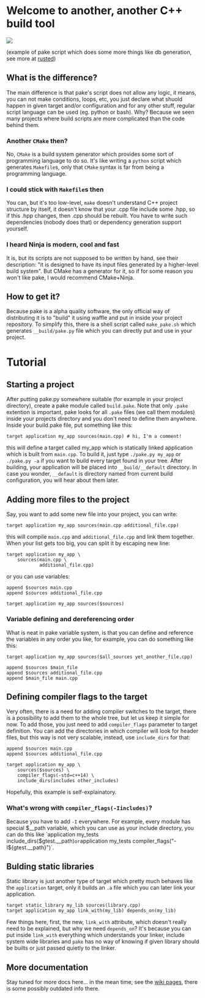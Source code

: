 # Welcome to another, another C++ build tool

<img src="https://raw.githubusercontent.com/podusowski/pake/master/screenshot.png" />

(example of pake script which does some more things like db generation, see more at [rusted](https://github.com/podusowski/rusted))

## What is the difference?
The main difference is that pake's script does not allow any logic, it means, you can not make conditions, loops, etc, you just declare what shuold happen in given target and/or configuration and for any other stuff, regular script language can be used (eg. python or bash). Why? Because we seen many projects where build scripts are more complicated than the code behind them.

### Another `CMake` then?
No, `CMake` is a build system generator which provides some sort of programming language to do so. It's like writing a `python` script which generates `Makefile`s, only that `CMake` syntax is far from being a programming language.

### I could stick with `Makefile`s then
You can, but it's too low-level, `make` doesn't understand C++ project structure by itself, it doesn't know that your .cpp file include some .hpp, so if this .hpp changes, then .cpp should be rebuilt. You have to write such dependencies (nobody does that) or dependency generation support yourself.

### I heard Ninja is modern, cool and fast
It is, but its scripts are not supposed to be written by hand, see their description: "it is designed to have its input files generated by a higher-level build system". But CMake has a generator for it, so if for some reason you won't like pake, I would recommend CMake+Ninja.

## How to get it?
Because pake is a alpha quality software, the only official way of distributing it is to "build" it using waffle and put in inside your project repository. To simplify this, there is a shell script called `make_pake.sh` which generates `__build/pake.py` file which you can directly put and use in your project.

# Tutorial

## Starting a project
After putting pake.py somewhere suitable (for example in your project directory), create a pake module called `build.pake`. Note that only `.pake` extention is important, pake looks for all `.pake` files (we call them modules) inside your projects directory and you don't need to define them anywhere. Inside your build.pake file, put something like this:

```
target application my_app sources(main.cpp) # hi, I'm a comment!
```

this will define a target called my_app which is statically linked application which is built from `main.cpp`. To build it, just type `./pake.py my_app` or `./pake.py -a` if you want to build every target found in your tree. After building, your application will be placed into `__build/__default` directory. In case you wonder, `__default` is directory named from current build configuration, you will hear about them later.

## Adding more files to the project
Say, you want to add some new file into your project, you can write:

```
target application my_app sources(main.cpp additional_file.cpp)
```

this will compile `main.cpp` and `additional_file.cpp` and link them together. When your list gets too big, you can split it by escaping new line:

```
target application my_app \
    sources(main.cpp \
            additional_file.cpp)
```

or you can use variables:

```
append $sources main.cpp
append $sources additional_file.cpp

target application my_app sources($sources)
```

### Variable defining and dereferencing order
What is neat in pake variable system, is that you can define and reference the variables in any order you like, for example, you can do something like this:

```
target application my_app sources($all_sources yet_another_file.cpp)

append $sources $main_file
append $sources additional_file.cpp
append $main_file main.cpp
```

## Defining compiler flags to the target

Very often, there is a need for adding compiler switches to the target, there is a possibility to add them to the whole tree, but let us keep it simple for now. To add those, you just need to add `compiler_flags` parameter to target definition. You can add the directories in which compiler will look for header files, but this way is not very scalable, instead, use `include_dirs` for that:

```
append $sources main.cpp
append $sources additional_file.cpp

target application my_app \
    sources($sources) \
    compiler_flags(-std=c++14) \
    include_dirs(includes other_includes)
```

Hopefully, this example is self-explainatory.

### What's wrong with `compiler_flags(-Iincludes)`?
Because you have to add `-I` everywhere. For example, every module has special $__path variable, which you can use as your include directory, you can do this like `application my_tests include_dirs($gtest.__path)` or `application my_tests compiler_flags("-I${gtest.__path}")`.

## Bulding static libraries
Static library is just another type of target which pretty much behaves like the `application` target, only it builds an `.a` file which you can later link your application.

```
target static_library my_lib sources(library.cpp)
target application my_app link_with(my_lib) depends_on(my_lib)
```

Few things here, first, the new, `link_with` attribute, which doesn't really need to be explained, but why we need `depends_on`? It's because you can put inside `link_with` everything which understands your linker, include system wide libraries and `pake` has no way of knowing if given library should be builts or just passed quietly to the linker.

## More documentation

Stay tuned for more docs here... in the mean time, see the [wiki pages](https://github.com/podusowski/pake/wiki), there is some possibly outdated info there.

